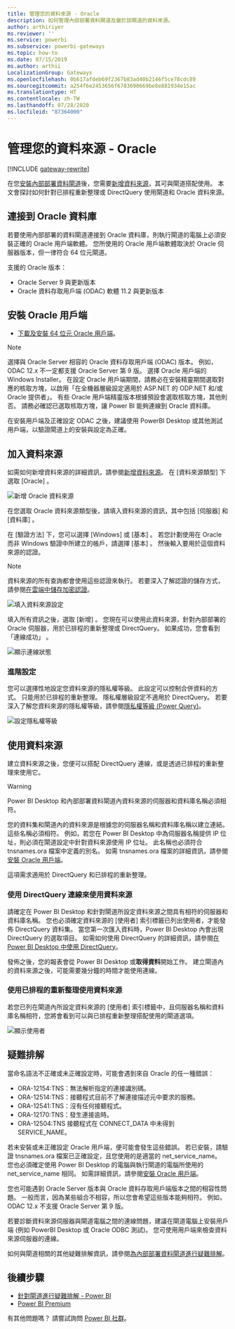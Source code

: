 ```yaml
---
title: 管理您的資料來源 - Oracle
description: 如何管理內部部署資料閘道及屬於該閘道的資料來源。
author: arthiriyer
ms.reviewer: ''
ms.service: powerbi
ms.subservice: powerbi-gateways
ms.topic: how-to
ms.date: 07/15/2019
ms.author: arthii
LocalizationGroup: Gateways
ms.openlocfilehash: 0b617afdeb69f2367b83ad40b2146f5ce78cdc89
ms.sourcegitcommit: a254f6e2453656f6783690669be8e881934e15ac
ms.translationtype: HT
ms.contentlocale: zh-TW
ms.lasthandoff: 07/28/2020
ms.locfileid: "87364000"
---
```

# <a name="manage-your-data-source---oracle"></a>管理您的資料來源 - Oracle

[!INCLUDE [gateway-rewrite](../includes/gateway-rewrite.md)]

在您[安裝內部部署資料閘道](/data-integration/gateway/service-gateway-install)後，您需要[新增資料來源](service-gateway-data-sources.md#add-a-data-source)，其可與閘道搭配使用。 本文會探討如何針對已排程重新整理或 DirectQuery 使用閘道和 Oracle 資料來源。

## <a name="connect-to-an-oracle-database"></a>連接到 Oracle 資料庫
若要使用內部部署的資料閘道連接到 Oracle 資料庫，則執行閘道的電腦上必須安裝正確的 Oracle 用戶端軟體。 您所使用的 Oracle 用戶端軟體取決於 Oracle 伺服器版本，但一律符合 64 位元閘道。

支援的 Oracle 版本： 
- Oracle Server 9 與更新版本
- Oracle 資料存取用戶端 (ODAC) 軟體 11.2 與更新版本

## <a name="install-the-oracle-client"></a>安裝 Oracle 用戶端
- [下載及安裝 64 位元 Oracle 用戶端](https://www.oracle.com/database/technologies/odac-downloads.html)。

> [!NOTE]
> 選擇與 Oracle Server 相容的 Oracle 資料存取用戶端 (ODAC) 版本。 例如，ODAC 12.x 不一定都支援 Oracle Server 第 9 版。
> 選擇 Oracle 用戶端的 Windows Installer。
> 在設定 Oracle 用戶端期間，請務必在安裝精靈期間選取對應的核取方塊，以啟用「在全機器層級設定適用於 ASP.NET 的 ODP.NET 和/或 Oracle 提供者」。 有些 Oracle 用戶端精靈版本根據預設會選取核取方塊，其他則否。 請務必確認已選取核取方塊，讓 Power BI 能夠連線到 Oracle 資料庫。
 
在安裝用戶端及正確設定 ODAC 之後，建議使用 PowerBI Desktop 或其他測試用戶端，以驗證閘道上的安裝與設定為正確。

## <a name="add-a-data-source"></a>加入資料來源

如需如何新增資料來源的詳細資訊，請參閱[新增資料來源](service-gateway-data-sources.md#add-a-data-source)。 在 [資料來源類型]  下選取 [Oracle]  。

![新增 Oracle 資料來源](media/service-gateway-onprem-manage-oracle/data-source-oracle.png)

在您選取 Oracle 資料來源類型後，請填入資料來源的資訊，其中包括 [伺服器]  和 [資料庫]  。 

在 [驗證方法]  下，您可以選擇 [Windows]  或 [基本]  。 若您計劃使用在 Oracle 而非 Windows 驗證中所建立的帳戶，請選擇 [基本]  。 然後輸入要用於這個資料來源的認證。

> [!NOTE]
> 資料來源的所有查詢都會使用這些認證來執行。 若要深入了解認證的儲存方式，請參閱[在雲端中儲存加密認證](service-gateway-data-sources.md#store-encrypted-credentials-in-the-cloud)。

![填入資料來源設定](media/service-gateway-onprem-manage-oracle/data-source-oracle2.png)

填入所有資訊之後，選取 [新增]  。 您現在可以使用此資料來源，針對內部部署的 Oracle 伺服器，用於已排程的重新整理或 DirectQuery。 如果成功，您會看到「連線成功」  。

![顯示連線狀態](media/service-gateway-onprem-manage-oracle/datasourcesettings4.png)

### <a name="advanced-settings"></a>進階設定

您可以選擇性地設定您資料來源的隱私權等級。 此設定可以控制合併資料的方式。 只能用於已排程的重新整理。 隱私權層級設定不適用於 DirectQuery。 若要深入了解您資料來源的隱私權等級，請參閱[隱私權等級 (Power Query)](https://support.office.com/article/Privacy-levels-Power-Query-CC3EDE4D-359E-4B28-BC72-9BEE7900B540)。

![設定隱私權等級](media/service-gateway-onprem-manage-oracle/datasourcesettings9.png)

## <a name="use-the-data-source"></a>使用資料來源

建立資料來源之後，您便可以搭配 DirectQuery 連線，或是透過已排程的重新整理來使用它。

> [!WARNING]
> Power BI Desktop 和內部部署資料閘道內資料來源的伺服器和資料庫名稱必須相符。

您的資料集和閘道內的資料來源是根據您的伺服器名稱和資料庫名稱以建立連結。 這些名稱必須相符。 例如，若您在 Power BI Desktop 中為伺服器名稱提供 IP 位址，則必須在閘道設定中針對資料來源使用 IP 位址。 此名稱也必須符合 tnsnames.ora 檔案中定義的別名。 如需 tnsnames.ora 檔案的詳細資訊，請參閱[安裝 Oracle 用戶端](#install-the-oracle-client)。

這項需求適用於 DirectQuery 和已排程的重新整理。

### <a name="use-the-data-source-with-directquery-connections"></a>使用 DirectQuery 連線來使用資料來源

請確定在 Power BI Desktop 和針對閘道所設定資料來源之間具有相符的伺服器和資料庫名稱。 您也必須確定資料來源的 [使用者]  索引標籤已列出使用者，才能發佈 DirectQuery 資料集。 當您第一次匯入資料時，Power BI Desktop 內會出現 DirectQuery 的選取項目。 如需如何使用 DirectQuery 的詳細資訊，請參閱[在 Power BI Desktop 中使用 DirectQuery](desktop-use-directquery.md)。

發佈之後，您的報表會從 Power BI Desktop 或**取得資料**開始工作。 建立閘道內的資料來源之後，可能需要幾分鐘的時間才能使用連線。

### <a name="use-the-data-source-with-scheduled-refresh"></a>使用已排程的重新整理使用資料來源

若您已列在閘道內所設定資料來源的 [使用者]  索引標籤中，且伺服器名稱和資料庫名稱相符，您將會看到可以與已排程重新整理搭配使用的閘道選項。

![顯示使用者](media/service-gateway-onprem-manage-oracle/powerbi-gateway-enterprise-schedule-refresh.png)

## <a name="troubleshooting"></a>疑難排解

當命名語法不正確或未正確設定時，可能會遇到來自 Oracle 的任一種錯誤：

* ORA-12154:TNS：無法解析指定的連接識別碼。
* ORA-12514:TNS：接聽程式目前不了解連接描述元中要求的服務。
* ORA-12541:TNS：沒有任何接聽程式。
* ORA-12170:TNS：發生連接逾時。
* ORA-12504:TNS 接聽程式在 CONNECT_DATA 中未得到 SERVICE_NAME。

若未安裝或未正確設定 Oracle 用戶端，便可能會發生這些錯誤。 若已安裝，請驗證 tnsnames.ora 檔案已正確設定，且您使用的是適當的 net_service_name。 您也必須確定使用 Power BI Desktop 的電腦與執行閘道的電腦所使用的 net_service_name 相同。 如需詳細資訊，請參閱[安裝 Oracle 用戶端](#install-the-oracle-client)。

您也可能遇到 Oracle Server 版本與 Oracle 資料存取用戶端版本之間的相容性問題。 一般而言，因為某些組合不相容，所以您會希望這些版本能夠相符。 例如，ODAC 12.x 不支援 Oracle Server 第 9 版。

若要診斷資料來源伺服器與閘道電腦之間的連線問題，建議在閘道電腦上安裝用戶端 (例如 PowerBI Desktop 或 Oracle ODBC 測試)。 您可使用用戶端來檢查資料來源伺服器的連線。

如何與閘道相關的其他疑難排解資訊，請參閱[為內部部署資料閘道進行疑難排解](/data-integration/gateway/service-gateway-tshoot)。

## <a name="next-steps"></a>後續步驟

* [針對閘道進行疑難排解 - Power BI](service-gateway-onprem-tshoot.md)
* [Power BI Premium](../admin/service-premium-what-is.md)

有其他問題嗎？ 請嘗試詢問 [Power BI 社群](https://community.powerbi.com/)。
